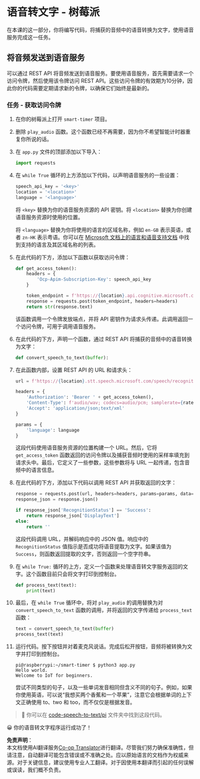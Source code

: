 <!--
CO_OP_TRANSLATOR_METADATA:
{
  "original_hash": "af249a24d4fe4f4de4806adbc3bc9d86",
  "translation_date": "2025-08-25T00:33:08+00:00",
  "source_file": "6-consumer/lessons/1-speech-recognition/pi-speech-to-text.md",
  "language_code": "zh"
}
-->
# 语音转文字 - 树莓派

在本课的这一部分，你将编写代码，将捕获的音频中的语音转换为文字，使用语音服务完成这一任务。

## 将音频发送到语音服务

可以通过 REST API 将音频发送到语音服务。要使用语音服务，首先需要请求一个访问令牌，然后使用该令牌访问 REST API。这些访问令牌的有效期为10分钟，因此你的代码需要定期请求新的令牌，以确保它们始终是最新的。

### 任务 - 获取访问令牌

1. 在你的树莓派上打开 `smart-timer` 项目。

1. 删除 `play_audio` 函数。这个函数已经不再需要，因为你不希望智能计时器重复你所说的话。

1. 在 `app.py` 文件的顶部添加以下导入：

    ```python
    import requests
    ```

1. 在 `while True` 循环的上方添加以下代码，以声明语音服务的一些设置：

    ```python
    speech_api_key = '<key>'
    location = '<location>'
    language = '<language>'
    ```

    将 `<key>` 替换为你的语音服务资源的 API 密钥。将 `<location>` 替换为你创建语音服务资源时使用的位置。

    将 `<language>` 替换为你将使用的语言的区域名称，例如 `en-GB` 表示英语，或者 `zn-HK` 表示粤语。你可以在 [Microsoft 文档上的语言和语音支持文档](https://docs.microsoft.com/azure/cognitive-services/speech-service/language-support?WT.mc_id=academic-17441-jabenn#speech-to-text) 中找到支持的语言及其区域名称的列表。

1. 在此代码的下方，添加以下函数以获取访问令牌：

    ```python
    def get_access_token():
        headers = {
            'Ocp-Apim-Subscription-Key': speech_api_key
        }
    
        token_endpoint = f'https://{location}.api.cognitive.microsoft.com/sts/v1.0/issuetoken'
        response = requests.post(token_endpoint, headers=headers)
        return str(response.text)
    ```

    该函数调用一个令牌发放端点，并将 API 密钥作为请求头传递。此调用返回一个访问令牌，可用于调用语音服务。

1. 在此代码的下方，声明一个函数，通过 REST API 将捕获的音频中的语音转换为文字：

    ```python
    def convert_speech_to_text(buffer):
    ```

1. 在此函数内部，设置 REST API 的 URL 和请求头：

    ```python
    url = f'https://{location}.stt.speech.microsoft.com/speech/recognition/conversation/cognitiveservices/v1'

    headers = {
        'Authorization': 'Bearer ' + get_access_token(),
        'Content-Type': f'audio/wav; codecs=audio/pcm; samplerate={rate}',
        'Accept': 'application/json;text/xml'
    }

    params = {
        'language': language
    }
    ```

    这段代码使用语音服务资源的位置构建一个 URL。然后，它将 `get_access_token` 函数返回的访问令牌以及捕获音频时使用的采样率填充到请求头中。最后，它定义了一些参数，这些参数将与 URL 一起传递，包含音频中的语言信息。

1. 在此代码的下方，添加以下代码以调用 REST API 并获取返回的文字：

    ```python
    response = requests.post(url, headers=headers, params=params, data=buffer)
    response_json = response.json()

    if response_json['RecognitionStatus'] == 'Success':
        return response_json['DisplayText']
    else:
        return ''
    ```

    这段代码调用 URL，并解码响应中的 JSON 值。响应中的 `RecognitionStatus` 值指示是否成功将语音提取为文字。如果该值为 `Success`，则函数返回提取的文字，否则返回一个空字符串。

1. 在 `while True:` 循环的上方，定义一个函数来处理语音转文字服务返回的文字。这个函数目前只会将文字打印到控制台。

    ```python
    def process_text(text):
        print(text)
    ```

1. 最后，在 `while True` 循环中，将对 `play_audio` 的调用替换为对 `convert_speech_to_text` 函数的调用，并将返回的文字传递给 `process_text` 函数：

    ```python
    text = convert_speech_to_text(buffer)
    process_text(text)
    ```

1. 运行代码。按下按钮并对着麦克风说话。完成后松开按钮，音频将被转换为文字并打印到控制台。

    ```output
    pi@raspberrypi:~/smart-timer $ python3 app.py 
    Hello world.
    Welcome to IoT for beginners.
    ```

    尝试不同类型的句子，以及一些单词发音相同但含义不同的句子。例如，如果你使用英语，可以说“我想买两个香蕉和一个苹果”，注意它会根据单词的上下文正确使用 to、two 和 too，而不仅仅是根据发音。

> 💁 你可以在 [code-speech-to-text/pi](../../../../../6-consumer/lessons/1-speech-recognition/code-speech-to-text/pi) 文件夹中找到这段代码。

😀 你的语音转文字程序运行成功了！

**免责声明**：  
本文档使用AI翻译服务[Co-op Translator](https://github.com/Azure/co-op-translator)进行翻译。尽管我们努力确保准确性，但请注意，自动翻译可能包含错误或不准确之处。应以原始语言的文档作为权威来源。对于关键信息，建议使用专业人工翻译。对于因使用本翻译而引起的任何误解或误读，我们概不负责。